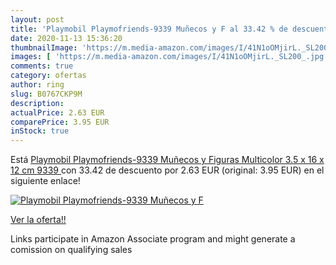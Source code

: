 ```yaml
---
layout: post
title: 'Playmobil Playmofriends-9339 Muñecos y F al 33.42 % de descuento'
date: 2020-11-13 15:36:20
thumbnailImage: 'https://m.media-amazon.com/images/I/41N1oOMjirL._SL200_.jpg'
images: [ 'https://m.media-amazon.com/images/I/41N1oOMjirL._SL200_.jpg' ]
comments: true
category: ofertas
author: ring
slug: B0767CKP9M
description:
actualPrice: 2.63 EUR
comparePrice: 3.95 EUR
inStock: true
---
```


Está [Playmobil Playmofriends-9339 Muñecos y Figuras  Multicolor  3.5 x 16 x 12 cm  9339 ](https://www.amazon.es/dp/B0767CKP9M/?tag=tolees-21) con 33.42 de descuento por 2.63 EUR (original: 3.95 EUR) en el siguiente enlace!

[![Playmobil Playmofriends-9339 Muñecos y F](https://m.media-amazon.com/images/I/41N1oOMjirL._SL200_.jpg)](https://www.amazon.es/dp/B0767CKP9M/?tag=tolees-21)

[Ver la oferta!!](https://www.amazon.es/dp/B0767CKP9M/?tag=tolees-21)

Links participate in Amazon Associate program and might generate a comission on qualifying sales


